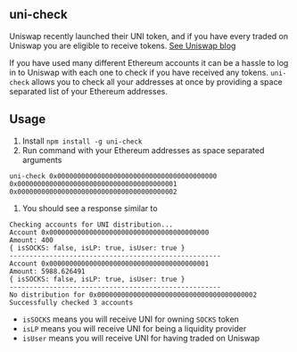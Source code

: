 ## uni-check

Uniswap recently launched their UNI token, and if you have every traded on Uniswap you are eligible to receive tokens. [See Uniswap blog](https://uniswap.org/blog/uni/)

If you have used many different Ethereum accounts it can be a hassle to log in to Uniswap with each one to check if you have received any tokens.
`uni-check` allows you to check all your addresses at once by providing a space separated list of your Ethereum addresses.

## Usage

1. Install `npm install -g uni-check`
1. Run command with your Ethereum addresses as space separated arguments

```
uni-check 0x0000000000000000000000000000000000000000 0x0000000000000000000000000000000000000001 0x0000000000000000000000000000000000000002
```

1. You should see a response similar to

```
Checking accounts for UNI distribution...
Account 0x0000000000000000000000000000000000000000
Amount: 400
{ isSOCKS: false, isLP: true, isUser: true }
-----------------------------------------------------
Account 0x0000000000000000000000000000000000000001
Amount: 5988.626491
{ isSOCKS: false, isLP: true, isUser: true }
-----------------------------------------------------
No distribution for 0x0000000000000000000000000000000000000002
Successfully checked 3 accounts
```

- `isSOCKS` means you will receive UNI for owning `SOCKS` token
- `isLP` means you will receive UNI for being a liquidity provider
- `isUser` means you will receive UNI for having traded on Uniswap
